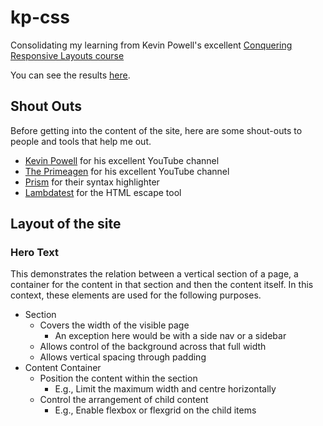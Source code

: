 kp-css
======

Consolidating my learning from Kevin Powell's excellent 
[Conquering Responsive Layouts course](https://courses.kevinpowell.co/conquering-responsive-layouts)

You can see the results [here](https://simonbuckner.github.io/kp-css/).

Shout Outs
----------

Before getting into the content of the site, here are some shout-outs to people
and tools that help me out.

  - [Kevin Powell](https://www.youtube.com/@KevinPowell) for his excellent YouTube channel
  - [The Primeagen](https://www.youtube.com/c/theprimeagen) for his excellent YouTube channel
  - [Prism](https://prismjs.com/) for their syntax highlighter
  - [Lambdatest](https://www.lambdatest.com/free-online-tools/html-escape) for the HTML escape tool

Layout of the site
------------------

### Hero Text

This demonstrates the relation between a vertical section of a page, a container
for the content in that section and then the content itself. In this context,
these elements are used for the following purposes.

- Section
    - Covers the width of the visible page
        - An exception here would be with a side nav or a sidebar
    - Allows control of the background across that full width
    - Allows vertical spacing through padding
- Content Container
    - Position the content within the section
        - E.g., Limit the maximum width and centre horizontally
    - Control the arrangement of child content
        - E.g., Enable flexbox or flexgrid on the child items

